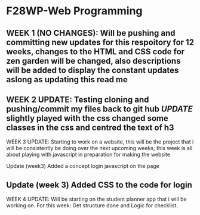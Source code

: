 # F28WP-Web Programming

WEEK 1 (NO CHANGES): Will be pushing and committing new updates for this respoitory for 12 weeks, changes to the HTML and CSS code for zen garden will be changed, also descriptions will be added to display the constant updates aslong as updating this read me
-----------------------------------------------------------------------------------------------------------------------------------------------------------------------------------
WEEK 2 UPDATE: Testing cloning and pushing/commit my files back to git hub *UPDATE* slightly played with the css changed some classes in the css and centred the text of h3 
------------------------------------------------------------------------------------------------------------------------------------------------------------------------------------
WEEK 3 UPDATE: Starting to work on a website, this will be the project that i will be consistently be doing over the next upcoming weeks; this week is all about playing with javascript in preparation for making the website

Update (week3) Added a concept login javascript on the page 

Update (week 3) Added CSS to the code for login
-------------------------------------------------------------------------------------------------------------------------------------------------------------------------------------
WEEK 4 UPDATE: Will be starting on the student planner app that i will be working on. For this week: Get structure done and Logic for checklist. 
